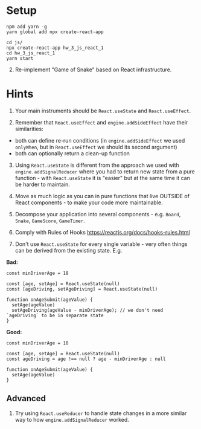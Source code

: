 # Setup

```
npm add yarn -g
yarn global add npx create-react-app

cd js/
npx create-react-app hw_3_js_react_1
cd hw_3_js_react_1
yarn start

```

2. Re-implement "Game of Snake" based on React infrastructure.

# Hints

1. Your main instruments should be `React.useState` and `React.useEffect`.

2. Remember that `React.useEffect` and `engine.addSideEffect` have their similarities:

- both can define re-run conditions (in `engine.addSideEffect` we used `onlyWhen`, but in `React.useEffect` we should its second argument)
- both can optionally return a clean-up function

3. Using `React.useState` is different from the approach we used with `engine.addSignalReducer` where you had to return new state from a pure function - with `React.useState` it is "easier" but at the same time it can be harder to maintain.

4. Move as much logic as you can in pure functions that live OUTSIDE of React components - to make your code more maintainable.

5. Decompose your application into several components - e.g. `Board`, `Snake`, `GameScore`, `GameTimer`.

6. Comply with Rules of Hooks https://reactjs.org/docs/hooks-rules.html

7. Don't use `React.useState` for every single variable - very often things can be derived from the existing state. E.g.

**Bad:**

```
const minDriverAge = 18

const [age, setAge] = React.useState(null)
const [ageDriving, setAgeDriving] = React.useState(null)

function onAgeSubmit(ageValue) {
  setAge(ageValue)
  setAgeDriving(ageValue - minDriverAge); // we don't need `ageDriving` to be in separate state
}

```

**Good:**

```
const minDriverAge = 18

const [age, setAge] = React.useState(null)
const ageDriving = age !== null ? age - minDriverAge : null

function onAgeSubmit(ageValue) {
  setAge(ageValue)
}

```

## Advanced

1. Try using `React.useReducer` to handle state changes in a more similar way to how `engine.addSignalReducer` worked.

